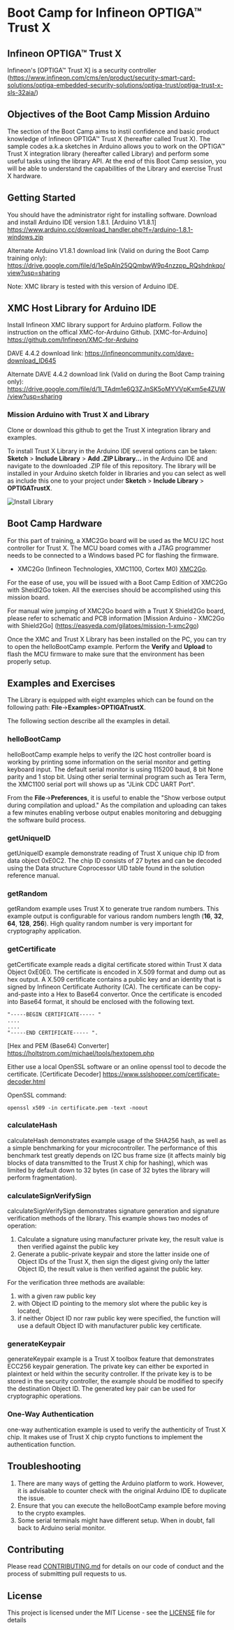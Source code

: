 # Boot Camp for Infineon OPTIGA&trade; Trust X

## Infineon OPTIGA&trade; Trust X <Mission Arduino>

Infineon's [OPTIGA&trade; Trust X] is a security controller (https://www.infineon.com/cms/en/product/security-smart-card-solutions/optiga-embedded-security-solutions/optiga-trust/optiga-trust-x-sls-32aia/)

## Objectives of the Boot Camp Mission Arduino
The section of the Boot Camp aims to instil confidence and basic product knowledge of Infineon OPTIGA&trade; Trust X (hereafter called Trust X). The sample codes a.k.a sketches in Arduino allows you to work on the OPTIGA&trade; Trust X integration library (hereafter called Library) and perform some useful tasks using the library API. At the end of this Boot Camp session, you will be able to understand the capabilities of the Library and exercise Trust X hardware.

## Getting Started

You should have the administrator right for installing software.
Download and install Arduino IDE version 1.8.1.
[Arduino V1.8.1] https://www.arduino.cc/download_handler.php?f=/arduino-1.8.1-windows.zip

Alternate Arduino V1.8.1 download link (Valid on during the Boot Camp training only):
https://drive.google.com/file/d/1eSpAln25QQmbwW9p4nzzpp_RQshdnkqo/view?usp=sharing

Note: XMC library is tested with this version of Arduino IDE.

## XMC Host Library for Arduino IDE
Install Infineon XMC library support for Arduino platform.
Follow the instruction on the offical XMC-for-Arduino Github.
[XMC-for-Arduino] https://github.com/Infineon/XMC-for-Arduino

DAVE 4.4.2 download link:
https://infineoncommunity.com/dave-download_ID645

Alternate DAVE 4.4.2 download link (Valid on during the Boot Camp training only):
https://drive.google.com/file/d/1l_TAdm1e6Q3ZJnSK5oMYVVpKxm5e4ZUW/view?usp=sharing

### Mission Arduino with Trust X and Library
Clone or download this github to get the Trust X integration library and examples.

To install Trust X Library in the Arduino IDE several options can be taken:
**Sketch** > **Include Library** > **Add .ZIP Library...** in the Arduino IDE and navigate to the downloaded .ZIP file of this repository. The library will be installed in your Arduino sketch folder in libraries and you can select as well as include this one to your project under **Sketch** > **Include Library** > **OPTIGATrustX**.

![Install Library](https://raw.githubusercontent.com/infineon/assets/master/Pictures/Library_Install_ZIP.png)

## Boot Camp Hardware
For this part of training, a XMC2Go board will be used as the MCU I2C host controller for Trust X. The MCU board comes with a JTAG programmer needs to be connected to a Windows based PC for flashing the firmware.

* XMC2Go (Infineon Technologies, XMC1100, Cortex M0)
[XMC2Go](https://www.infineon.com/cms/en/product/evaluation-boards/kit_xmc_2go_xmc1100_v1/).

For the ease of use, you will be issued with a Boot Camp Edition of XMC2Go with Sheidl2Go token. All the exercises should be accomplished using this mission board.

For manual wire jumping of XMC2Go board with a Trust X Shield2Go board, please refer to schematic and PCB information [Mission Arduino - XMC2Go with Shield2Go]
(https://easyeda.com/gilatoes/mission-1-xmc2go)

Once the XMC and Trust X Library has been installed on the PC, you can try to open the helloBootCamp example. Perform the **Verify** and **Upload** to flash the MCU firmware to make sure that the environment has been properly setup.

## Examples and Exercises
The Library is equipped with eight examples which can be found on the following path: **File**->**Examples**>**OPTIGATrustX**.

The following section describe all the examples in detail.

### helloBootCamp
helloBootCamp example helps to verify the I2C host controller board is working by printing some information on the serial monitor and getting keyboard input.
The default serial monitor is using 115200 baud, 8 bit None parity and 1 stop bit.
Using other serial terminal program such as Tera Term, the XMC1100 serial port will shows up as "JLink CDC UART Port".

From the **File**->**Preferences**, it is useful to enable the "Show verbose output during compilation and upload." As the compilation and uploading can takes a few minutes enabling verbose output enables monitoring and debugging the software build process.

### getUniqueID
getUniqueID example demonstrate reading of Trust X unique chip ID from data object 0xE0C2. The chip ID consists of 27 bytes and can be decoded using the Data structure Coprocessor UID table found in the solution reference manual.

### getRandom
getRandom example uses Trust X to generate true random numbers. This example output is configurable for various random numbers length (**16**, **32**, **64**, **128**, **256**).
High quality random number is very important for cryptography application.

### getCertificate
getCertificate example reads a digital certificate stored within Trust X data Object 0xE0E0. The certificate is encoded in X.509 format and dump out as hex output.
A X.509 certificate contains a public key and an identity that is signed by Infineon Certificate Authority (CA). The certificate can be copy-and-paste into a Hex to Base64 convertor.
Once the certificate is encoded into Base64 format, it should be enclosed with the following text.

```certificate
"-----BEGIN CERTIFICATE----- "
....
....
"-----END CERTIFICATE----- ".
```

[Hex and PEM (Base64) Converter] https://holtstrom.com/michael/tools/hextopem.php

Either use a local OpenSSL software or an online openssl tool to decode the certificate.
[Certificate Decoder] https://www.sslshopper.com/certificate-decoder.html

OpenSSL command:
```opensslcommand
openssl x509 -in certificate.pem -text -noout
```

### calculateHash
calculateHash demonstrates example usage of the SHA256 hash, as well as a simple benchmarking for your microcontroller.
The performance of this benchmark test greatly depends on I2C bus frame size (it affects mainly big blocks of data transmitted to the Trust X chip for hashing),
which was limited by default down to 32 bytes (in case of 32 bytes the library will perform fragmentation).

### calculateSignVerifySign  
calculateSignVerifySign demonstrates signature generation and signature verification methods of the library.
This example shows two modes of operation:
1) Calculate a signature using manufacturer private key, the result value is then verified  against the public key
2) Generate a public-private keypair and store the latter inside one of Object IDs of the Trust X,
then sign the digest giving only the latter Object ID, the result value is then verified  against the public key.  

For the verification three methods are available:
1) with a given raw public key
2) with Object ID pointing to the memory slot where the public key is located,
3) if neither Object ID nor raw public key were specified, the function will use a default Object ID with manufacturer public key certificate.

### generateKeypair
generateKeypair example is a Trust X toolbox feature that demonstrates ECC256 keypair generation. The private key can either be exported in plaintext or held within the security controller.
If the private key is to be stored in the security controller, the example should be modified to specify the destination Object ID.
The generated key pair can be used for cryptographic operations.

### One-Way Authentication
one-way authentication example is used to verify the authenticity of Trust X chip. It makes use of Trust X chip crypto functions to implement the authentication function.

## Troubleshooting
1. There are many ways of getting the Arduino platform to work. However, it is advisable to counter check with the original Arduino IDE to duplicate the issue.
2. Ensure that you can execute the helloBootCamp example before moving to the crypto examples.
3. Some serial terminals might have different setup. When in doubt, fall back to Arduino serial monitor.  

## Contributing

Please read [CONTRIBUTING.md](CONTRIBUTING.md) for details on our code of conduct and the process of submitting pull requests to us.

## License
This project is licensed under the MIT License - see the [LICENSE](LICENSE) file for details
